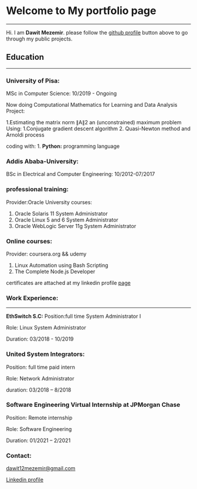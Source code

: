# Welcome to My portfolio page
***
Hi. I am **Dawit Mezemir**. 
  please follow the [github profile](https://github.com/dawitanelay) button above to go through my public projects.
## Education
***
### University of Pisa:

MSc in Computer Science: 10/2019 - Ongoing

Now doing Computational Mathematics for Learning and Data Analysis Project:

1.Estimating the matrix norm ∥A∥2 an (unconstrained) maximum problem Using:
  1.Conjugate gradient descent algorithm
  2. Quasi-Newton method and Arnoldi process
    
coding with:
    1. **Python:** programming language
### Addis Ababa-University:

BSc in Electrical and Computer Engineering: 10/2012-07/2017

### professional training:
Provider:Oracle University
courses:
  1. Oracle Solaris 11 System Administrator
  2. Oracle Linux 5 and 6 System Administrator
  3. Oracle WebLogic Server 11g System Administrator
  
### Online courses:
  Provider: coursera.org && udemy
  1. Linux Automation using Bash Scripting 
  2. The Complete Node.js Developer
 
certificates are attached at my linkedin profile [page](https://www.linkedin.com/in/dawit-mezemir-9a2055118/)
### Work Experience:
***
**EthSwitch S.C:**
Position:full time System Administrator I

Role: Linux System Administrator

Duration: 03/2018 - 10/2019

### United System Integrators:
Position: full time paid intern

Role: Network Administrator

duration: 03/2018 – 8/2018

### Software Engineering Virtual Internship at JPMorgan Chase
Position: Remote internship

Role: Software Engineering

Duration: 01/2021 – 2/2021

### Contact:
<dawit12mezemir@gmail.com>

[Linkedin profile](https://www.linkedin.com/in/dawit-mezemir-9a2055118/)



    
